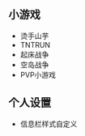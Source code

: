 <iframe frameborder="no" border="0" marginwidth="0" marginheight="0" width="510px" height="250px" scrolling=no src="//play.hmmc.top:2222/iframe.html?ip=play.hmmc.top&port=19132&dark=false&join_open=true"></iframe>

## 小游戏
- 烫手山芋
- TNTRUN
- 起床战争
- 空岛战争
- PVP小游戏

## 个人设置
- 信息栏样式自定义